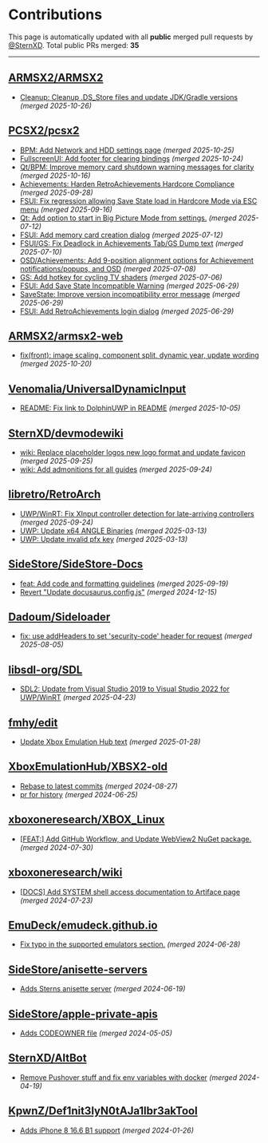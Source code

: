 # Contributions

This page is automatically updated with all **public** merged pull requests by [@SternXD](https://github.com/SternXD).
Total public PRs merged: **35**

---

## [ARMSX2/ARMSX2](https://github.com/ARMSX2/ARMSX2)
- [Cleanup: Cleanup .DS_Store files and update JDK/Gradle versions](https://github.com/ARMSX2/ARMSX2/pull/3) _(merged 2025-10-26)_

## [PCSX2/pcsx2](https://github.com/PCSX2/pcsx2)
- [BPM: Add Network and HDD settings page](https://github.com/PCSX2/pcsx2/pull/13294) _(merged 2025-10-25)_
- [FullscreenUI: Add footer for clearing bindings](https://github.com/PCSX2/pcsx2/pull/13418) _(merged 2025-10-24)_
- [Qt/BPM: Improve memory card shutdown warning messages for clarity ](https://github.com/PCSX2/pcsx2/pull/13400) _(merged 2025-10-16)_
- [Achievements: Harden RetroAchievements Hardcore Compliance](https://github.com/PCSX2/pcsx2/pull/13293) _(merged 2025-09-28)_
- [FSUI: Fix regression allowing Save State load in Hardcore Mode via ESC menu](https://github.com/PCSX2/pcsx2/pull/13271) _(merged 2025-09-16)_
- [Qt: Add option to start in Big Picture Mode from settings.](https://github.com/PCSX2/pcsx2/pull/12945) _(merged 2025-07-12)_
- [FSUI: Add memory card creation dialog](https://github.com/PCSX2/pcsx2/pull/12944) _(merged 2025-07-12)_
- [FSUI/GS: Fix Deadlock in Achievements Tab/GS Dump text](https://github.com/PCSX2/pcsx2/pull/13000) _(merged 2025-07-10)_
- [OSD/Achievements: Add 9-position alignment options for Achievement notifications/popups, and OSD](https://github.com/PCSX2/pcsx2/pull/12953) _(merged 2025-07-08)_
- [GS: Add hotkey for cycling TV shaders](https://github.com/PCSX2/pcsx2/pull/12954) _(merged 2025-07-06)_
- [FSUI: Add Save State Incompatible Warning](https://github.com/PCSX2/pcsx2/pull/12763) _(merged 2025-06-29)_
- [SaveState: Improve version incompatibility error message](https://github.com/PCSX2/pcsx2/pull/12754) _(merged 2025-06-29)_
- [FSUI: Add RetroAchievements login dialog](https://github.com/PCSX2/pcsx2/pull/12740) _(merged 2025-06-29)_

## [ARMSX2/armsx2-web](https://github.com/ARMSX2/armsx2-web)
- [fix(front): image scaling, component split, dynamic year, update wording](https://github.com/ARMSX2/armsx2-web/pull/4) _(merged 2025-10-20)_

## [Venomalia/UniversalDynamicInput](https://github.com/Venomalia/UniversalDynamicInput)
- [README: Fix link to DolphinUWP in README](https://github.com/Venomalia/UniversalDynamicInput/pull/297) _(merged 2025-10-05)_

## [SternXD/devmodewiki](https://github.com/SternXD/devmodewiki)
- [wiki: Replace placeholder logos new logo format and update favicon](https://github.com/SternXD/devmodewiki/pull/5) _(merged 2025-09-25)_
- [wiki: Add admonitions for all guides](https://github.com/SternXD/devmodewiki/pull/3) _(merged 2025-09-24)_

## [libretro/RetroArch](https://github.com/libretro/RetroArch)
- [UWP/WinRT: Fix XInput controller detection for late-arriving controllers](https://github.com/libretro/RetroArch/pull/18282) _(merged 2025-09-24)_
- [UWP: Update x64 ANGLE Binaries](https://github.com/libretro/RetroArch/pull/17681) _(merged 2025-03-13)_
- [UWP: Update invalid pfx key](https://github.com/libretro/RetroArch/pull/17679) _(merged 2025-03-13)_

## [SideStore/SideStore-Docs](https://github.com/SideStore/SideStore-Docs)
- [feat: Add code and formatting guidelines](https://github.com/SideStore/SideStore-Docs/pull/156) _(merged 2025-09-19)_
- [Revert "Update docusaurus.config.js"](https://github.com/SideStore/SideStore-Docs/pull/42) _(merged 2024-12-15)_

## [Dadoum/Sideloader](https://github.com/Dadoum/Sideloader)
- [fix: use addHeaders to set 'security-code' header for request](https://github.com/Dadoum/Sideloader/pull/101) _(merged 2025-08-05)_

## [libsdl-org/SDL](https://github.com/libsdl-org/SDL)
- [SDL2: Update from Visual Studio 2019 to Visual Studio 2022 for UWP/WinRT](https://github.com/libsdl-org/SDL/pull/12838) _(merged 2025-04-23)_

## [fmhy/edit](https://github.com/fmhy/edit)
- [Update Xbox Emulation Hub text](https://github.com/fmhy/edit/pull/2896) _(merged 2025-01-28)_

## [XboxEmulationHub/XBSX2-old](https://github.com/XboxEmulationHub/XBSX2-old)
- [Rebase to latest commits](https://github.com/XboxEmulationHub/XBSX2-old/pull/11) _(merged 2024-08-27)_
- [pr for history](https://github.com/XboxEmulationHub/XBSX2-old/pull/2) _(merged 2024-06-25)_

## [xboxoneresearch/XBOX_Linux](https://github.com/xboxoneresearch/XBOX_Linux)
- [[FEAT:] Add GitHub Workflow, and Update WebView2 NuGet package.](https://github.com/xboxoneresearch/XBOX_Linux/pull/1) _(merged 2024-07-30)_

## [xboxoneresearch/wiki](https://github.com/xboxoneresearch/wiki)
- [[DOCS] Add SYSTEM shell access documentation to Artiface page](https://github.com/xboxoneresearch/wiki/pull/99) _(merged 2024-07-23)_

## [EmuDeck/emudeck.github.io](https://github.com/EmuDeck/emudeck.github.io)
- [Fix typo in the supported emulators section.](https://github.com/EmuDeck/emudeck.github.io/pull/30) _(merged 2024-06-28)_

## [SideStore/anisette-servers](https://github.com/SideStore/anisette-servers)
- [Adds Sterns anisette server](https://github.com/SideStore/anisette-servers/pull/1) _(merged 2024-06-19)_

## [SideStore/apple-private-apis](https://github.com/SideStore/apple-private-apis)
- [Adds CODEOWNER file](https://github.com/SideStore/apple-private-apis/pull/21) _(merged 2024-05-05)_

## [SternXD/AltBot](https://github.com/SternXD/AltBot)
- [Remove Pushover stuff and fix env variables with docker](https://github.com/SternXD/AltBot/pull/23) _(merged 2024-04-19)_

## [KpwnZ/Def1nit3lyN0tAJa1lbr3akTool](https://github.com/KpwnZ/Def1nit3lyN0tAJa1lbr3akTool)
- [Adds iPhone 8 16.6 B1 support](https://github.com/KpwnZ/Def1nit3lyN0tAJa1lbr3akTool/pull/58) _(merged 2024-01-26)_

